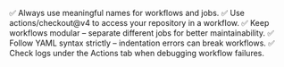 ✅ Always use meaningful names for workflows and jobs.
✅ Use actions/checkout@v4 to access your repository in a workflow.
✅ Keep workflows modular – separate different jobs for better maintainability.
✅ Follow YAML syntax strictly – indentation errors can break workflows.
✅ Check logs under the Actions tab when debugging workflow failures.
